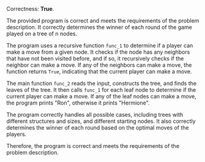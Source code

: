 Correctness: **True**.

The provided program is correct and meets the requirements of the problem description. It correctly determines the winner of each round of the game played on a tree of n nodes.

The program uses a recursive function `func_1` to determine if a player can make a move from a given node. It checks if the node has any neighbors that have not been visited before, and if so, it recursively checks if the neighbor can make a move. If any of the neighbors can make a move, the function returns `True`, indicating that the current player can make a move.

The main function `func_2` reads the input, constructs the tree, and finds the leaves of the tree. It then calls `func_1` for each leaf node to determine if the current player can make a move. If any of the leaf nodes can make a move, the program prints "Ron", otherwise it prints "Hermione".

The program correctly handles all possible cases, including trees with different structures and sizes, and different starting nodes. It also correctly determines the winner of each round based on the optimal moves of the players.

Therefore, the program is correct and meets the requirements of the problem description.